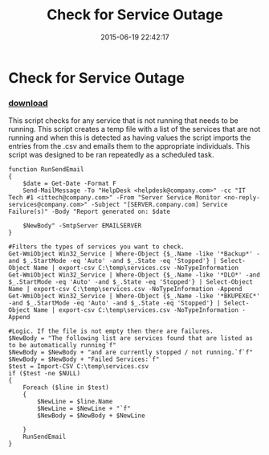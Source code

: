 ﻿---
pid:            5902
parent:         0
children:       
poster:         David
title:          Check for Service Outage
date:           2015-06-19 22:42:17
description:    This script checks for any service that is not running that needs to be running. This script creates a temp file with a list of the services that are not running and when this is detected as having values the script imports the entries from the .csv and emails them to the appropriate individuals. This script was designed to be ran repeatedly as a scheduled task.
format:         posh
---

# Check for Service Outage

### [download](5902.ps1)  

This script checks for any service that is not running that needs to be running. This script creates a temp file with a list of the services that are not running and when this is detected as having values the script imports the entries from the .csv and emails them to the appropriate individuals. This script was designed to be ran repeatedly as a scheduled task.

```posh
function RunSendEmail
{
	$date = Get-Date -Format F
    Send-MailMessage -To "HelpDesk <helpdesk@company.com>" -cc "IT Tech #1 <ittech@company.com>" -From "Server Service Monitor <no-reply-services@company.com>" -Subject "[SERVER.company.com] Service Failure(s)" -Body "Report generated on: $date
    
    $NewBody" -SmtpServer EMAILSERVER
}

#Filters the types of services you want to check.
Get-WmiObject Win32_Service | Where-Object {$_.Name -like '*Backup*' -and $_.StartMode -eq 'Auto' -and $_.State -eq 'Stopped'} | Select-Object Name | export-csv C:\temp\services.csv -NoTypeInformation
Get-WmiObject Win32_Service | Where-Object {$_.Name -like '*DLO*' -and $_.StartMode -eq 'Auto' -and $_.State -eq 'Stopped'} | Select-Object Name | export-csv C:\temp\services.csv -NoTypeInformation -Append
Get-WmiObject Win32_Service | Where-Object {$_.Name -like '*BKUPEXEC*' -and $_.StartMode -eq 'Auto' -and $_.State -eq 'Stopped'} | Select-Object Name | export-csv C:\temp\services.csv -NoTypeInformation -Append

#Logic. If the file is not empty then there are failures.
$NewBody = "The following list are services found that are listed as to be automatically running`f"
$NewBody = $NewBody + "and are currently stopped / not running.`f`f"
$NewBody = $NewBody + "Failed Services:`f"
$test = Import-CSV C:\temp\services.csv
if ($test -ne $NULL)
{
	Foreach ($line in $test)
	{
		$NewLine = $line.Name
		$NewLine = $NewLine + "`f"
		$NewBody = $NewBody + $NewLine

	}
	RunSendEmail
}
```
